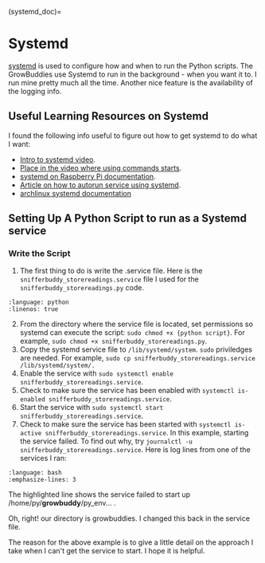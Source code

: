 (systemd_doc)=
# Systemd

[systemd](https://wiki.archlinux.org/title/Systemd) is used to configure how and when to run the Python scripts.  The GrowBuddies use Systemd to run in the background - when you want it to.  I run mine pretty much all the time. Another nice feature is the availability of the logging info.

## Useful Learning Resources on Systemd

I found the following info useful to figure out how to get systemd to do what I want:

- [Intro to systemd video](https://youtu.be/AtEqbYTLHfs?t=147).
- [Place in the video where using commands starts](https://youtu.be/AtEqbYTLHfs?t=230).
- [systemd on Raspberry Pi documentation](https://www.raspberrypi.org/documentation/linux/usage/systemd.md).
- [Article on how to autorun service using systemd](https://www.raspberrypi-spy.co.uk/2015/10/how-to-autorun-a-python-script-on-boot-using-systemd/).
- [archlinux systemd documentation](https://wiki.archlinux.org/title/Systemd)
## Setting Up A Python Script to run as a Systemd service
### Write the Script
1. The first thing to do is write the .service file.  Here is the `snifferbuddy_storereadings.service` file I used for the `snifferbuddy_storereadings.py` code.


```{literalinclude} ../code/examples/snifferbuddy_storereadings.service
:language: python
:linenos: true
```
2. From the directory where the service file is located, set permissions so systemd can execute the script: `sudo chmod +x {python script}`.  For example,  `sudo chmod +x snifferbuddy_storereadings.py`.
3. Copy the systemd service file to `/lib/systemd/system`.  `sudo` priviledges are needed.  For example, `sudo cp snifferbuddy_storereadings.service /lib/systemd/system/.`
4. Enable the service with `sudo systemctl enable snifferbuddy_storereadings.service`.
5. Check to make sure the service has been enabled with `systemctl is-enabled snifferbuddy_storereadings.service`.
6. Start the service with `sudo systemctl start snifferbuddy_storereadings.service`.
7. Check to make sure the service has been started with `systemctl is-active snifferbuddy_storereadings.service`.  In this example, starting the service failed.  To find out why, try `journalctl -u snifferbuddy_storereadings.service`.  Here is log lines from one of the services I ran:

```{literalinclude} logreadings.txt
:language: bash
:emphasize-lines: 3
```
The highlighted line shows the service failed to start up /home/py/**growbuddy**/py_env... .

Oh, right! our directory is growbuddies.  I changed this back in the service file.


The reason for the above example is to give a little detail on the approach I take when I can't get the service to start.  I hope it is helpful.
